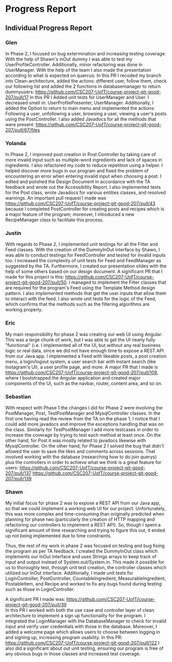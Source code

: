 # Progress Report

## Individual Progress Report

### Glen
In Phase 2, I focused on bug extermination and increasing testing coverage. With the help of Shawn's inOut dummy I was able to test my UserProfileController. Additionally, minor refactoring was done in UserManager. With the help of the team I also made the presentation according to what is expected on quercus. 
In this PR I recoded my branch into Clean-architecture, added the actons: different user, follow them, check our following list and added the 2 functions in databasemanager to return dummyusers: https://github.com/CSC207-UofT/course-project-git-good-207/pull/17
In this PR I Added unit tests for UserManager and User. I decreased smell in: UserProfilePresenter, UserManager. Additionally, I added the Option to return to main menu and implemented the actions: Following a user, unfollowing a user, browsing a user, viewing a user's posts using the PostController. I also added Javadocs for all the methods that were present: https://github.com/CSC207-UofT/course-project-git-good-207/pull/67/files

### Yolanda
In Phase 2, I improved post creation in Post Controller by taking care of more invalid input such as multiple-word ingredients and lack of spaces in ingredients. I also refactored my code to reduce repetition using a helper. I helped discover more bugs in our program and fixed the problem of encountering an error when entering invalid input when choosing a post. I edited and polished the Design Document in accordance with the TA feedback and wrote out the Accessibility Report. I also implemented tests for the Post class, wrote Javadocs for various entities classes, and resolved warnings. An important pull request I made was https://github.com/CSC207-UofT/course-project-git-good-207/pull/43 because I completed PostController for creating posts and recipes which is a major feature of the program; moreover, I introduced a new RecipeManager class to facilitate this process.

### Justin
With regards to Phase 2, I implemented unit testings for all the Filter and Feed classes. With the creation of the DummyInOut interface by Shawn, I was able to conduct testings for FeedController and tested for invalid inputs too. I increased the complexity of unit tests for Feed and FeedManager as suggested by the TA. Furthermore, I created our presentation slides with the help of some others based on our design document. 
A significant PR that I made for this project is this: https://github.com/CSC207-UofT/course-project-git-good-207/pull/50. I managed to implement the Filter classes that are required for the program's Feed using the Template Method design pattern. I also implemented methods that get the user inputs that allow them to interact with the feed. I also wrote unit tests for the logic of the Feed, which confirms that the methods such as the filtering algorithms are working properly.

### Eric
My main responsibility for phase 2 was creating our web UI using Angular. This was a large chunk of work, but I was able to get the UI nearly fully "functional" (i.e. I implemented all of the UI, but without any real business logic or real data, since we did not have enough time to expose a REST API from our Java app. I implemented a Feed with likeable posts, a post creation menu, a login/logout system, a user search bar with instant search (like Instagram's UI), a user profile page, and more. A major PR that I made is https://github.com/CSC207-UofT/course-project-git-good-207/pull/109, where I bootstrapped the Angular application and created major components of the UI, such as the navbar, router, content area, and so on.

### Sebastian
With respect with Phase 1 the changes I did for Phase 2 were involving the PostManager, Post, TestPostManager and MysqlController classes. In the first one having read the review from the TA on the phase 1, I notice that I could add more javadocs and improve the exceptions handling that was on the class. Similarly for TestPostManager I add more testcases in order to increase the coverage by trying to test each method at least once. On the other hand, for Post it was mostly related to javadocs likewise with MysqlController.
On the other hand, for Phase 2 I solved the bug that didn't allowed the user to save the likes and comments across sessions. That involved working with the database (researching how to do join querys) plus the controllers in order to achieve what we think is a great feature for users: https://github.com/CSC207-UofT/course-project-git-good-207/pull/137 https://github.com/CSC207-UofT/course-project-git-good-207/pull/139

### Shawn
My initial focus for phase 2 was to expose a REST API from our Java app, so that we could implement a working web UI for our project.
Unfortunately, this was more complex and time-consuming than originally predicted when planning for phase two (particularly the creation of HTTP mapping and refactoring our controllers to implement a REST API).
So, though I spent a significant amount of time researching and trying to figure this out, it ended up not being implemented due to time constraints.  

Thus, the rest of my work in phase 2 was focused on testing and bug fixing the program as per TA feedback.
I created the DummyInOut class which implements our InOut interface and uses Strings arrays to keep track of input and output instead of System.out/System.in. This made it possible for us to thoroughly test, through unit test creation, the controller classes which utilized our InOut interface.
Additionally, I made unit tests for LoginController, PostController, CountableIngredient, MeasurableIngredient, PostableItem, and Recipe and worked to fix any bugs found during testing such as those in LoginController.  

A significant PR I made was: https://github.com/CSC207-UofT/course-project-git-good-207/pull/39  
In this PR I worked with both the use case and controller layer of clean architecture to implement a sign up functionality for the program.
I integrated the LoginManager with the DatabaseManager to check for invalid input and verify user credentials with those in the database.
Moreover, I added a welcome page which allows users to choose between logging in and signing up, increasing program usability.
In this PR: https://github.com/CSC207-UofT/course-project-git-good-207/pull/122 I also did a significant about out unit testing, ensuring our
program is free of any obvious bugs in those classes and increased test coverage.
